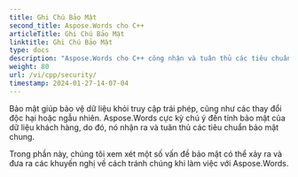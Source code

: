 ```yaml
---
title: Ghi Chú Bảo Mật
second_title: Aspose.Words cho C++
articleTitle: Ghi Chú Bảo Mật
linktitle: Ghi Chú Bảo Mật
type: docs
description: "Aspose.Words cho C++ công nhận và tuân thủ các tiêu chuẩn bảo mật chung để đảm bảo mức độ bảo mật dữ liệu cao. Xem xét các vấn đề bảo mật có thể xảy ra và các khuyến nghị về cách tránh chúng."
weight: 80
url: /vi/cpp/security/
timestamp: 2024-01-27-14-07-04
---
```


Bảo mật giúp bảo vệ dữ liệu khỏi truy cập trái phép, cũng như các thay đổi độc hại hoặc ngẫu nhiên. Aspose.Words cực kỳ chú ý đến tính bảo mật của dữ liệu khách hàng, do đó, nó nhận ra và tuân thủ các tiêu chuẩn bảo mật chung.

Trong phần này, chúng tôi xem xét một số vấn đề bảo mật có thể xảy ra và đưa ra các khuyến nghị về cách tránh chúng khi làm việc với Aspose.Words.
